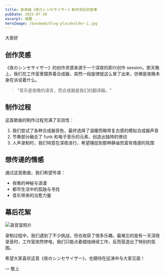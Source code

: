 ```yaml
---
title: 新单曲《夜のシンセサイザー》制作背后的故事
pubDate: 2025-07-30
excerpt: 摘要...
heroImage: /bandweb/blog-placeholder-1.jpg 
---
```


<!-- 因文档中已有标题信息在 front matter 里，移除重复的顶级标题 -->

大家好

## 创作灵感

《夜のシンセサイザー》的创作灵感来源于一个深夜的即兴创作 session。那天晚上，我们在工作室里摆弄着合成器，突然一段旋律就这么冒了出来，仿佛是夜晚本身在诉说着什么。

> "音乐是夜晚的语言，而合成器是我们的翻译器。"

## 制作过程

这首歌曲的制作过程充满了实验性：

1. 我们尝试了各种合成器音色，最终选择了温暖而略带复古感的模拟合成器声音
2. 节奏部分融合了 funk 和电子音乐的元素，创造出独特的律动
3. 人声录制时，我们特意在深夜进行，希望捕捉到那种静谧而富有情感的氛围

## 想传递的情感

通过这首歌曲，我们希望传递：

- 夜晚的神秘与浪漫
- 都市生活中的孤独与寻找
- 音乐带来的治愈力量

## 幕后花絮

![录音室照片](/blog-placeholder-1.jpg)

录制过程中，我们遇到了不少挑战，但也收获了很多乐趣。最难忘的是有一天深夜录音时，工作室突然停电，我们只能点着蜡烛继续工作，反而营造出了特别的氛围。

希望大家喜欢这首《夜のシンセサイザー》，也期待在巡演中与大家见面！

—  敬上